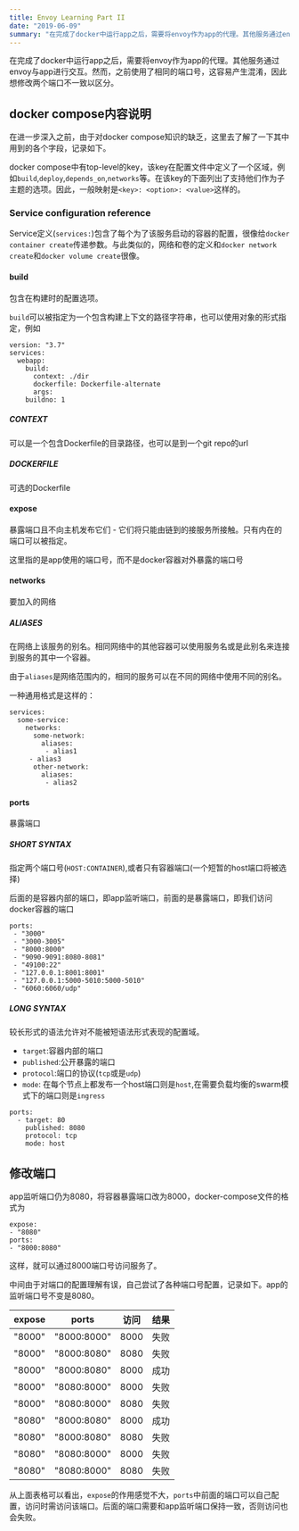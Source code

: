 ```yaml
---
title: Envoy Learning Part II 
date: "2019-06-09"
summary: "在完成了docker中运行app之后，需要将envoy作为app的代理。其他服务通过envoy与app进行交互。然而，之前使用了相同的端口号，这容易产生混淆，因此想修改两个端口不一致以区分" 
---
```

在完成了docker中运行app之后，需要将envoy作为app的代理。其他服务通过envoy与app进行交互。然而，之前使用了相同的端口号，这容易产生混淆，因此想修改两个端口不一致以区分。

## docker compose内容说明
在进一步深入之前，由于对docker compose知识的缺乏，这里去了解了一下其中用到的各个字段，记录如下。  

docker compose中有top-level的key，该key在配置文件中定义了一个区域，例如`build`,`deploy`,`depends_on`,`networks`等。在该key的下面列出了支持他们作为子主题的选项。因此，一般映射是`<key>: <option>: <value>`这样的。  

### Service configuration reference
Service定义(`services:`)包含了每个为了该服务启动的容器的配置，很像给`docker container create`传递参数。与此类似的，网络和卷的定义和`docker network create`和`docker volume create`很像。  

#### build
包含在构建时的配置选项。  

`build`可以被指定为一个包含构建上下文的路径字符串，也可以使用对象的形式指定，例如  
```
version: "3.7"
services:
  webapp:
    build:
      context: ./dir
      dockerfile: Dockerfile-alternate
      args:
	buildno: 1
```

##### CONTEXT
可以是一个包含Dockerfile的目录路径，也可以是到一个git repo的url  

##### DOCKERFILE
可选的Dockerfile  

#### expose
暴露端口且不向主机发布它们 - 它们将只能由链到的接服务所接触。只有内在的端口可以被指定。  

这里指的是app使用的端口号，而不是docker容器对外暴露的端口号  

#### networks
要加入的网络  

##### ALIASES
在网络上该服务的别名。相同网络中的其他容器可以使用服务名或是此别名来连接到服务的其中一个容器。  

由于`aliases`是网络范围内的，相同的服务可以在不同的网络中使用不同的别名。  

一种通用格式是这样的：  
```
services:
  some-service:
    networks:
      some-network:
        aliases:
         - alias1
	 - alias3
      other-network:
        aliases:
         - alias2
```

#### ports
暴露端口

##### SHORT SYNTAX
指定两个端口号(`HOST:CONTAINER`),或者只有容器端口(一个短暂的host端口将被选择)  

后面的是容器内部的端口，即app监听端口，前面的是暴露端口，即我们访问docker容器的端口  


```
ports:
 - "3000"
 - "3000-3005"
 - "8000:8000"
 - "9090-9091:8080-8081"
 - "49100:22"
 - "127.0.0.1:8001:8001"
 - "127.0.0.1:5000-5010:5000-5010"
 - "6060:6060/udp"
```

##### LONG SYNTAX
较长形式的语法允许对不能被短语法形式表现的配置域。  
* `target`:容器内部的端口  
* `published`:公开暴露的端口  
* `protocol`:端口的协议(`tcp`或是`udp`)  
* `mode`: 在每个节点上都发布一个host端口则是`host`,在需要负载均衡的swarm模式下的端口则是`ingress`  

```
ports:
  - target: 80
    published: 8080
    protocol: tcp
    mode: host
```

## 修改端口
app监听端口仍为8080，将容器暴露端口改为8000，docker-compose文件的格式为  
```
expose:
- "8080"
ports:
- "8000:8080"
```

这样，就可以通过8000端口号访问服务了。

中间由于对端口的配置理解有误，自己尝试了各种端口号配置，记录如下。app的监听端口号不变是8080。  

expose | ports | 访问  | 结果
-|-|-|-
"8000" | "8000:8000" | 8000 |  失败
"8000" | "8000:8080" | 8080 |  失败
"8000" | "8000:8080" | 8000 |  成功
"8000" | "8080:8000" | 8000 |  失败
"8000" | "8080:8000" | 8080 |  失败
"8080" | "8000:8080" | 8000 |  成功
"8080" | "8000:8080" | 8080 |  失败
"8080" | "8080:8000" | 8000 |  失败
"8080" | "8080:8000" | 8080 |  失败

从上面表格可以看出，`expose`的作用感觉不大，`ports`中前面的端口可以自己配置，访问时需访问该端口。后面的端口需要和app监听端口保持一致，否则访问也会失败。 
